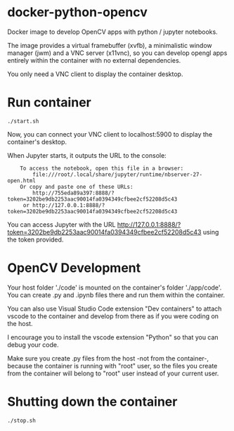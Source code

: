 # docker-python-opencv

<p>Docker image to develop OpenCV apps with python / jupyter notebooks.</p>
<p>The image provides a virtual framebuffer (xvfb), a minimalistic window manager (jwm) and a VNC server (x11vnc), so you can develop opengl apps entirely within the container with no external dependencies.</p>
<p>You only need a VNC client to display the container desktop.</p>

# Run container

```
./start.sh
```
Now, you can connect your VNC client to localhost:5900 to display the container's desktop.

When Jupyter starts, it outputs the URL to the console:
```
    To access the notebook, open this file in a browser:
        file:///root/.local/share/jupyter/runtime/nbserver-27-open.html
    Or copy and paste one of these URLs:
        http://755eda89a397:8888/?token=3202be9db2253aac90014fa0394349cfbee2cf52208d5c43
     or http://127.0.0.1:8888/?token=3202be9db2253aac90014fa0394349cfbee2cf52208d5c43
```

You can access Jupyter with the URL http://127.0.0.1:8888/?token=3202be9db2253aac90014fa0394349cfbee2cf52208d5c43 using the token provided.

# OpenCV Development
<p>Your host folder './code' is mounted on the container's folder './app/code'. You can create .py and .ipynb files there and run them within the container.</p>
<p>You can also use Visual Studio Code extension "Dev containers" to attach vscode to the container and develop from there as if you were coding on the host.</p>
<p>I encourage you to install the vscode extension "Python" so that you can debug your code.</p>
<p>Make sure you create .py files from the host -not from the container-, because the container is running with "root" user, so the files you create from the container will belong to "root" user instead of your current user.</p>

# Shutting down the container

```
./stop.sh
```
